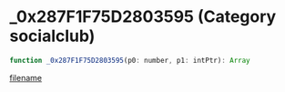 # _0x287F1F75D2803595 (Category socialclub)

```js
function _0x287F1F75D2803595(p0: number, p1: intPtr): Array
```

[filename](_0x287F1F75D2803595_m.md ':include')